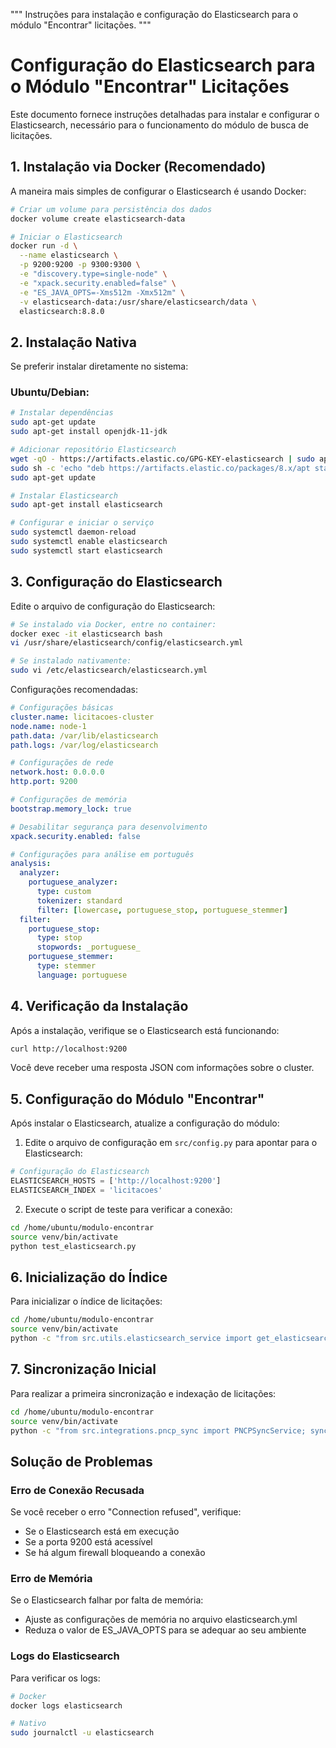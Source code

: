 """
Instruções para instalação e configuração do Elasticsearch para o módulo "Encontrar" licitações.
"""

# Configuração do Elasticsearch para o Módulo "Encontrar" Licitações

Este documento fornece instruções detalhadas para instalar e configurar o Elasticsearch, necessário para o funcionamento do módulo de busca de licitações.

## 1. Instalação via Docker (Recomendado)

A maneira mais simples de configurar o Elasticsearch é usando Docker:

```bash
# Criar um volume para persistência dos dados
docker volume create elasticsearch-data

# Iniciar o Elasticsearch
docker run -d \
  --name elasticsearch \
  -p 9200:9200 -p 9300:9300 \
  -e "discovery.type=single-node" \
  -e "xpack.security.enabled=false" \
  -e "ES_JAVA_OPTS=-Xms512m -Xmx512m" \
  -v elasticsearch-data:/usr/share/elasticsearch/data \
  elasticsearch:8.8.0
```

## 2. Instalação Nativa

Se preferir instalar diretamente no sistema:

### Ubuntu/Debian:
```bash
# Instalar dependências
sudo apt-get update
sudo apt-get install openjdk-11-jdk

# Adicionar repositório Elasticsearch
wget -qO - https://artifacts.elastic.co/GPG-KEY-elasticsearch | sudo apt-key add -
sudo sh -c 'echo "deb https://artifacts.elastic.co/packages/8.x/apt stable main" > /etc/apt/sources.list.d/elastic-8.x.list'
sudo apt-get update

# Instalar Elasticsearch
sudo apt-get install elasticsearch

# Configurar e iniciar o serviço
sudo systemctl daemon-reload
sudo systemctl enable elasticsearch
sudo systemctl start elasticsearch
```

## 3. Configuração do Elasticsearch

Edite o arquivo de configuração do Elasticsearch:

```bash
# Se instalado via Docker, entre no container:
docker exec -it elasticsearch bash
vi /usr/share/elasticsearch/config/elasticsearch.yml

# Se instalado nativamente:
sudo vi /etc/elasticsearch/elasticsearch.yml
```

Configurações recomendadas:
```yaml
# Configurações básicas
cluster.name: licitacoes-cluster
node.name: node-1
path.data: /var/lib/elasticsearch
path.logs: /var/log/elasticsearch

# Configurações de rede
network.host: 0.0.0.0
http.port: 9200

# Configurações de memória
bootstrap.memory_lock: true

# Desabilitar segurança para desenvolvimento
xpack.security.enabled: false

# Configurações para análise em português
analysis:
  analyzer:
    portuguese_analyzer:
      type: custom
      tokenizer: standard
      filter: [lowercase, portuguese_stop, portuguese_stemmer]
  filter:
    portuguese_stop:
      type: stop
      stopwords: _portuguese_
    portuguese_stemmer:
      type: stemmer
      language: portuguese
```

## 4. Verificação da Instalação

Após a instalação, verifique se o Elasticsearch está funcionando:

```bash
curl http://localhost:9200
```

Você deve receber uma resposta JSON com informações sobre o cluster.

## 5. Configuração do Módulo "Encontrar"

Após instalar o Elasticsearch, atualize a configuração do módulo:

1. Edite o arquivo de configuração em `src/config.py` para apontar para o Elasticsearch:

```python
# Configuração do Elasticsearch
ELASTICSEARCH_HOSTS = ['http://localhost:9200']
ELASTICSEARCH_INDEX = 'licitacoes'
```

2. Execute o script de teste para verificar a conexão:

```bash
cd /home/ubuntu/modulo-encontrar
source venv/bin/activate
python test_elasticsearch.py
```

## 6. Inicialização do Índice

Para inicializar o índice de licitações:

```bash
cd /home/ubuntu/modulo-encontrar
source venv/bin/activate
python -c "from src.utils.elasticsearch_service import get_elasticsearch_service; es = get_elasticsearch_service(); es.create_index()"
```

## 7. Sincronização Inicial

Para realizar a primeira sincronização e indexação de licitações:

```bash
cd /home/ubuntu/modulo-encontrar
source venv/bin/activate
python -c "from src.integrations.pncp_sync import PNCPSyncService; sync = PNCPSyncService(); sync.sync_licitacoes()"
```

## Solução de Problemas

### Erro de Conexão Recusada
Se você receber o erro "Connection refused", verifique:
- Se o Elasticsearch está em execução
- Se a porta 9200 está acessível
- Se há algum firewall bloqueando a conexão

### Erro de Memória
Se o Elasticsearch falhar por falta de memória:
- Ajuste as configurações de memória no arquivo elasticsearch.yml
- Reduza o valor de ES_JAVA_OPTS para se adequar ao seu ambiente

### Logs do Elasticsearch
Para verificar os logs:
```bash
# Docker
docker logs elasticsearch

# Nativo
sudo journalctl -u elasticsearch
```
